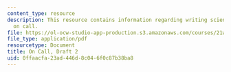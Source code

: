 ```yaml
---
content_type: resource
description: This resource contains information regarding writing science fiction
  on call.
file: https://ol-ocw-studio-app-production.s3.amazonaws.com/courses/21w-759-writing-science-fiction-spring-2016/0ffaacfa23ad446d8c046f0c87b38ba8_MIT21W_759S16_OnCall2.pdf
file_type: application/pdf
resourcetype: Document
title: On Call, Draft 2
uid: 0ffaacfa-23ad-446d-8c04-6f0c87b38ba8
---
```

